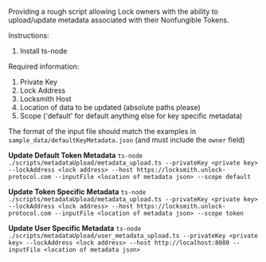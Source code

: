 Providing a rough script allowing Lock owners with the ability to upload/update metadata associated with
their Nonfungible Tokens.

Instructions:

1. Install ts-node

Required information:

1. Private Key
2. Lock Address
3. Locksmith Host
4. Location of data to be updated (absolute paths please)
5. Scope ('default' for default anything else for key specific metadata)

The format of the input file should match the examples in `sample_data/defaultKeyMetadata.json` (and must include the `owner` field)

**Update Default Token Metadata**
`ts-node ./scripts/metadataUpload/metadata_upload.ts --privateKey <private key> --lockAddress <lock address> --host https://locksmith.unlock-protocol.com --inputFile <location of metadata json> --scope default`

**Update Token Specific Metadata**
`ts-node ./scripts/metadataUpload/metadata_upload.ts --privateKey <private key> --lockAddress <lock address> --host https://locksmith.unlock-protocol.com --inputFile <location of metadata json> --scope token`

**Update User Specific Metadata**
`ts-node ./scripts/metadataUpload/user_metadata_upload.ts --privateKey <private key> --lockAddress <lock address> --host http://localhost:8080 --inputFile <location of metadata json>`
